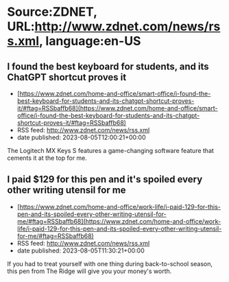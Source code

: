 # Source:ZDNET, URL:http://www.zdnet.com/news/rss.xml, language:en-US

## I found the best keyboard for students, and its ChatGPT shortcut proves it
 - [https://www.zdnet.com/home-and-office/smart-office/i-found-the-best-keyboard-for-students-and-its-chatgpt-shortcut-proves-it/#ftag=RSSbaffb68](https://www.zdnet.com/home-and-office/smart-office/i-found-the-best-keyboard-for-students-and-its-chatgpt-shortcut-proves-it/#ftag=RSSbaffb68)
 - RSS feed: http://www.zdnet.com/news/rss.xml
 - date published: 2023-08-05T12:00:21+00:00

The Logitech MX Keys S features a game-changing software feature that cements it at the top for me.

## I paid $129 for this pen and it's spoiled every other writing utensil for me
 - [https://www.zdnet.com/home-and-office/work-life/i-paid-129-for-this-pen-and-its-spoiled-every-other-writing-utensil-for-me/#ftag=RSSbaffb68](https://www.zdnet.com/home-and-office/work-life/i-paid-129-for-this-pen-and-its-spoiled-every-other-writing-utensil-for-me/#ftag=RSSbaffb68)
 - RSS feed: http://www.zdnet.com/news/rss.xml
 - date published: 2023-08-05T11:30:21+00:00

If you had to treat yourself with one thing during back-to-school season, this pen from The Ridge will give you your money's worth.

